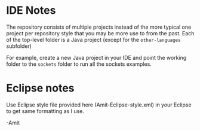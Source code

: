 IDE Notes
=========

The repository consists of multiple projects instead of the more typical one project per repository
style that you may be more use to from the past. Each of the top-level folder is a Java project
(except for the `other-languages` subfolder)

For example, create a new Java project in your IDE and point the working folder to the
`sockets` folder to run all the sockets examples.

Eclipse notes
=============
Use Eclipse style file provided here (Amit-Eclipse-style.xml) in your Eclipse to
get same formatting as I use. 

-Amit
